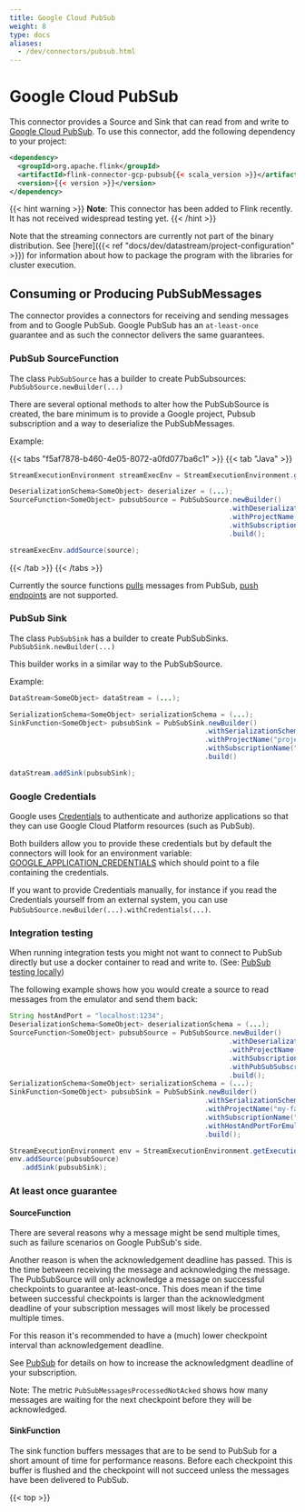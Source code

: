 ```yaml
---
title: Google Cloud PubSub
weight: 8
type: docs
aliases:
  - /dev/connectors/pubsub.html
---
```

<!--
Licensed to the Apache Software Foundation (ASF) under one
or more contributor license agreements.  See the NOTICE file
distributed with this work for additional information
regarding copyright ownership.  The ASF licenses this file
to you under the Apache License, Version 2.0 (the
"License"); you may not use this file except in compliance
with the License.  You may obtain a copy of the License at

  http://www.apache.org/licenses/LICENSE-2.0

Unless required by applicable law or agreed to in writing,
software distributed under the License is distributed on an
"AS IS" BASIS, WITHOUT WARRANTIES OR CONDITIONS OF ANY
KIND, either express or implied.  See the License for the
specific language governing permissions and limitations
under the License.
-->

# Google Cloud PubSub

This connector provides a Source and Sink that can read from and write to
[Google Cloud PubSub](https://cloud.google.com/pubsub). To use this connector, add the
following dependency to your project:

```xml
<dependency>
  <groupId>org.apache.flink</groupId>
  <artifactId>flink-connector-gcp-pubsub{{< scala_version >}}</artifactId>
  <version>{{< version >}}</version>
</dependency>
```

{{< hint warning >}}
<b>Note</b>: This connector has been added to Flink recently. It has not received widespread testing yet.
{{< /hint >}}


Note that the streaming connectors are currently not part of the binary
distribution. See
[here]({{< ref "docs/dev/datastream/project-configuration" >}})
for information about how to package the program with the libraries for
cluster execution.

## Consuming or Producing PubSubMessages

The connector provides a connectors for receiving and sending messages from and to Google PubSub.
Google PubSub has an `at-least-once` guarantee and as such the connector delivers the same guarantees.

### PubSub SourceFunction

The class `PubSubSource` has a builder to create PubSubsources: `PubSubSource.newBuilder(...)`

There are several optional methods to alter how the PubSubSource is created, the bare minimum is to provide a Google project, Pubsub subscription and a way to deserialize the PubSubMessages.

Example:

{{< tabs "f5af7878-b460-4e05-8072-a0fd077ba6c1" >}}
{{< tab "Java" >}}
```java
StreamExecutionEnvironment streamExecEnv = StreamExecutionEnvironment.getExecutionEnvironment();

DeserializationSchema<SomeObject> deserializer = (...);
SourceFunction<SomeObject> pubsubSource = PubSubSource.newBuilder()
                                                      .withDeserializationSchema(deserializer)
                                                      .withProjectName("project")
                                                      .withSubscriptionName("subscription")
                                                      .build();

streamExecEnv.addSource(source);
```
{{< /tab >}}
{{< /tabs >}}

Currently the source functions [pulls](https://cloud.google.com/pubsub/docs/pull) messages from PubSub, [push endpoints](https://cloud.google.com/pubsub/docs/push) are not supported.

### PubSub Sink

The class `PubSubSink` has a builder to create PubSubSinks. `PubSubSink.newBuilder(...)`

This builder works in a similar way to the PubSubSource.

Example:

```java
DataStream<SomeObject> dataStream = (...);

SerializationSchema<SomeObject> serializationSchema = (...);
SinkFunction<SomeObject> pubsubSink = PubSubSink.newBuilder()
                                                .withSerializationSchema(serializationSchema)
                                                .withProjectName("project")
                                                .withSubscriptionName("subscription")
                                                .build()

dataStream.addSink(pubsubSink);
```

### Google Credentials

Google uses [Credentials](https://cloud.google.com/docs/authentication/production) to authenticate and authorize applications so that they can use Google Cloud Platform resources (such as PubSub).

Both builders allow you to provide these credentials but by default the connectors will look for an environment variable: [GOOGLE_APPLICATION_CREDENTIALS](https://cloud.google.com/docs/authentication/production#obtaining_and_providing_service_account_credentials_manually) which should point to a file containing the credentials.

If you want to provide Credentials manually, for instance if you read the Credentials yourself from an external system, you can use `PubSubSource.newBuilder(...).withCredentials(...)`.

### Integration testing

When running integration tests you might not want to connect to PubSub directly but use a docker container to read and write to. (See: [PubSub testing locally](https://cloud.google.com/pubsub/docs/emulator))

The following example shows how you would create a source to read messages from the emulator and send them back:

```java
String hostAndPort = "localhost:1234";
DeserializationSchema<SomeObject> deserializationSchema = (...);
SourceFunction<SomeObject> pubsubSource = PubSubSource.newBuilder()
                                                      .withDeserializationSchema(deserializationSchema)
                                                      .withProjectName("my-fake-project")
                                                      .withSubscriptionName("subscription")
                                                      .withPubSubSubscriberFactory(new PubSubSubscriberFactoryForEmulator(hostAndPort, "my-fake-project", "subscription", 10, Duration.ofSeconds(15), 100))
                                                      .build();
SerializationSchema<SomeObject> serializationSchema = (...);
SinkFunction<SomeObject> pubsubSink = PubSubSink.newBuilder()
                                                .withSerializationSchema(serializationSchema)
                                                .withProjectName("my-fake-project")
                                                .withSubscriptionName("subscription")
                                                .withHostAndPortForEmulator(hostAndPort)
                                                .build();

StreamExecutionEnvironment env = StreamExecutionEnvironment.getExecutionEnvironment();
env.addSource(pubsubSource)
   .addSink(pubsubSink);
```

### At least once guarantee

#### SourceFunction

There are several reasons why a message might be send multiple times, such as failure scenarios on Google PubSub's side.

Another reason is when the acknowledgement deadline has passed. This is the time between receiving the message and acknowledging the message. The PubSubSource will only acknowledge a message on successful checkpoints to guarantee at-least-once. This does mean if the time between successful checkpoints is larger than the acknowledgment deadline of your subscription messages will most likely be processed multiple times.

For this reason it's recommended to have a (much) lower checkpoint interval than acknowledgement deadline.

See [PubSub](https://cloud.google.com/pubsub/docs/subscriber) for details on how to increase the acknowledgment deadline of your subscription.

Note: The metric `PubSubMessagesProcessedNotAcked` shows how many messages are waiting for the next checkpoint before they will be acknowledged.

#### SinkFunction

The sink function buffers messages that are to be send to PubSub for a short amount of time for performance reasons. Before each checkpoint this buffer is flushed and the checkpoint will not succeed unless the messages have been delivered to PubSub.

{{< top >}}
